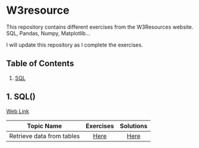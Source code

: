 # W3resource
This repository contains different exercises from the W3Resources website. SQL, Pandas, Numpy, Matplotlib...

I will update this repository as I complete the exercises.

## Table of Contents
 
1. [SQL](#1-sql)

## 1. SQL()
[Web Link](https://www.w3resource.com/sql-exercises/)

Topic Name   | Exercises | Solutions |
| :-------:   | :----:    | :----: |
| Retrieve data from tables   |  [Here](https://www.w3resource.com/sql-exercises/sql-retrieve-from-table.php)   | [Here](https://github.com/David8523/W3resource/blob/main/SQL/SQL%20Exercises%2C%20Practice%2C%20Solution%20-%20Retrieve%20data%20from%20tables.md) |
